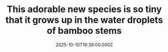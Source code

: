 ---
title: "This adorable new species is so tiny that it grows up in the water droplets of bamboo stems"
date: 2025-10-10T19:39:00.000Z
category: Human Kindness
externalLink: "https://www.goodgoodgood.co/articles/new-species-bamboo-poison-dart-frog"
image: ""
excerpt: "The newly discovered species is not only the smallest of its kind — it’s also linked to a unique habitat in the Amazon.…"
---